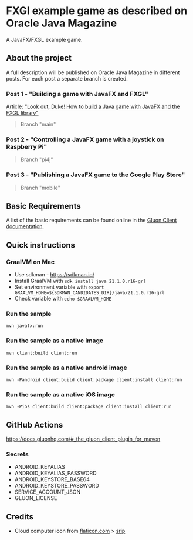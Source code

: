 # FXGl example game as described on Oracle Java Magazine

A JavaFX/FXGL example game.

## About the project

A full description will be published on Oracle Java Magazine in different posts. For each post a separate branch is
created.

### Post 1 - "Building a game with JavaFX and FXGL"

Article: ["Look out, Duke! How to build a Java game with JavaFX and the FXGL library"](https://blogs.oracle.com/javamagazine/java-javafx-fxgl-game-development)

> Branch "main"

### Post 2 - "Controlling a JavaFX game with a joystick on Raspberry Pi"

> Branch "pi4j"

### Post 3 - "Publishing a JavaFX game to the Google Play Store"

> Branch "mobile"

## Basic Requirements

A list of the basic requirements can be found online in
the [Gluon Client documentation](https://docs.gluonhq.com/client/#_requirements).

## Quick instructions

### GraalVM on Mac

* Use sdkman - https://sdkman.io/
* Install GraalVM with `sdk install java 21.1.0.r16-grl`
* Set environment variable with `export GRAALVM_HOME=${SDKMAN_CANDIDATES_DIR}/java/21.1.0.r16-grl`
* Check variable with `echo $GRAALVM_HOME`

### Run the sample

    mvn javafx:run

### Run the sample as a native image

    mvn client:build client:run

### Run the sample as a native android image

    mvn -Pandroid client:build client:package client:install client:run

### Run the sample as a native iOS image

    mvn -Pios client:build client:package client:install client:run

## GitHub Actions

https://docs.gluonhq.com/#_the_gluon_client_plugin_for_maven

### Secrets

* ANDROID_KEYALIAS
* ANDROID_KEYALIAS_PASSWORD
* ANDROID_KEYSTORE_BASE64
* ANDROID_KEYSTORE_PASSWORD
* SERVICE_ACCOUNT_JSON
* GLUON_LICENSE

## Credits

* Cloud computer icon from [flaticon.com](https://www.flaticon.com) > [srip](https://www.flaticon.com/authors/srip)